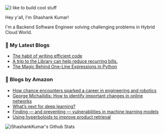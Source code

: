 ![I like to build cool stuff](https://res.cloudinary.com/dt8g3rhcy/image/upload/v1595929574/i_like_to_build_cool_shit._1_nzbwjh.png)

Hey y'all, I'm Shashank Kumar! 

I'm a Backend Software Engineer solving challenging problems in Hybrid Cloud World.

### 📕 My Latest Blogs
<!-- BLOG-POST-LIST:START -->
- [The habit of writing efficient code](https://medium.com/@ishashankkumar/the-habit-of-writing-efficient-code-153b05f04269?source=rss-d24dda280d5f------2)
- [A trip to the Library can help reduce recurring bills.](https://medium.com/swlh/a-trip-to-the-library-can-help-reduce-recurring-bills-23bca495cdf5?source=rss-d24dda280d5f------2)
- [The Magic Behind One-Line Expressions in Python](https://medium.com/swlh/the-magic-behind-one-line-expressions-in-python-816c10180c5c?source=rss-d24dda280d5f------2)
<!-- BLOG-POST-LIST:END -->

### 📕 Blogs by Amazon
<!-- AMAZON-BLOG-POST-LIST:START -->
- [How chance encounters sparked a career in engineering and robotics](https://www.amazon.science/working-at-amazon/how-chance-encounters-sparked-a-career-in-engineering-and-robotics)
- [George Michailidis: How to identify important changes in online networks](https://www.amazon.science/working-at-amazon/george-michailidis-anomaly-detection-machine-learning)
- [What’s next for deep learning?](https://www.amazon.science/blog/whats-next-for-deep-learning)
- [Finding — and preventing — vulnerabilities in machine learning models](https://www.amazon.science/research-awards/success-stories/explainable-machine-learning-bo-li)
- [Using hyperboloids to improve product retrieval](https://www.amazon.science/blog/using-hyperboloids-to-improve-product-retrieval)
<!-- AMAZON-BLOG-POST-LIST:END -->



<img align="center" alt="iShashankKumar's Github Stats" src="https://github-readme-stats.vercel.app/api?username=ishashankkumar&show_icons=true&hide_border=true" />
